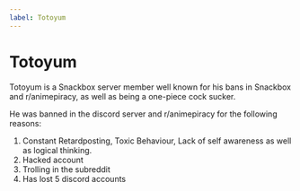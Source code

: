 ```yaml
---
label: Totoyum
---
```


# Totoyum

Totoyum is a Snackbox server member well known for his bans in Snackbox and r/animepiracy, as well as being a one-piece cock sucker.

He was banned in the discord server and r/animepiracy for the following reasons:

1. Constant Retardposting, Toxic Behaviour, Lack of self awareness as well as logical thinking.
2. Hacked account
3. Trolling in the subreddit 
5. Has lost 5 discord accounts

